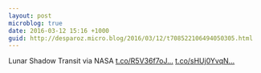 ```yaml
---
layout: post
microblog: true
date: 2016-03-12 15:16 +1000
guid: http://desparoz.micro.blog/2016/03/12/t708522106494050305.html
---
```

Lunar Shadow Transit via NASA [t.co/R5V36f7oJ...](https://t.co/R5V36f7oJ1) [t.co/sHUj0YvqN...](https://t.co/sHUj0YvqNS)
